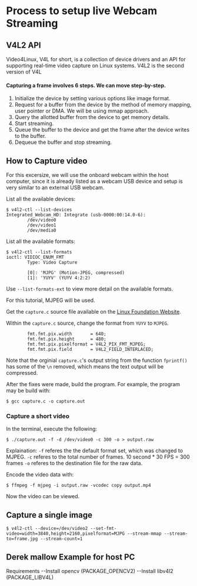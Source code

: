 # Process to setup live Webcam Streaming

## V4L2 API
Video4Linux, V4L for short, is a collection of device drivers and an API for supporting real-time video capture on Linux systems. V4L2 is the second version of V4L

#### Capturing a frame involves 6 steps. We can move step-by-step.

1) Initialize the device by setting various options like image format.
2) Request for a buffer from the device by the method of memory mapping, user pointer or DMA. We will be using mmap approach.
3) Query the allotted buffer from the device to get memory details.
4) Start streaming.
5) Queue the buffer to the device and get the frame after the device writes to the buffer.
6) Dequeue the buffer and stop streaming.

## How to Capture video
For this excersize, we will use the onboard webcam within the host computer, since it is already listed as a webcam USB device and setup is very similar to an external USB webcam. 

List all the available devices:

```
$ v4l2-ctl --list-devices
Integrated_Webcam_HD: Integrate (usb-0000:00:14.0-6):
        /dev/video0
        /dev/video1
        /dev/media0
```

List all the available formats:

```
$ v4l2-ctl --list-formats
ioctl: VIDIOC_ENUM_FMT
        Type: Video Capture

        [0]: 'MJPG' (Motion-JPEG, compressed)
        [1]: 'YUYV' (YUYV 4:2:2)
```
Use `--list-formats-ext` to view more detail on the available formats.

For this tutorial, MJPEG will be used.

Get the `capture.c` source file available on the [Linux Foundation Website](https://www.kernel.org/doc/html/v4.9/media/uapi/v4l/capture.c.html). 

Within the `capture.c` source, change the format from `YUYV` to `MJPEG`.

```
        fmt.fmt.pix.width       = 640;
        fmt.fmt.pix.height      = 480;
        fmt.fmt.pix.pixelformat = V4L2_PIX_FMT_MJPEG;
        fmt.fmt.pix.field       = V4L2_FIELD_INTERLACED;
```

Note that the orginial `capture.c`'s output string from the function `fprintf()` has some of the `\n` removed, which means the text output will be compressed. 

After the fixes were made, build the program. For example, the program may be build with:

```
$ gcc capture.c -o capture.out
```

### Capture a short video

In the terminal, execute the following:

```
$ ./capture.out -f -d /dev/video0 -c 300 -o > output.raw
```

Explaination:
`-f` referes the the default format set, which was changed to MJPEG.
`-c` referes to the total number of frames. 10 second * 30 FPS = 300 frames
`-o` referes to the destination file for the raw data.

Encode the video data with:

```
$ ffmpeg -f mjpeg -i output.raw -vcodec copy output.mp4
```

Now the video can be viewed.


## Capture a single image
```
$ v4l2-ctl --device=/dev/video2 --set-fmt-video=width=3840,height=2160,pixelformat=MJPG --stream-mmap --stream-to=frame.jpg --stream-count=1
```

## Derek mallow Example for host PC

Requirements
--Install opencv (PACKAGE_OPENCV2)
--Install libv4l2 (PACKAGE_LIBV4L)



